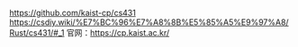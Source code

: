 https://github.com/kaist-cp/cs431
https://csdiy.wiki/%E7%BC%96%E7%A8%8B%E5%85%A5%E9%97%A8/Rust/cs431/#_1
官网：https://cp.kaist.ac.kr/